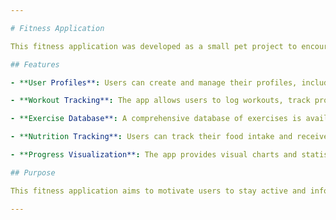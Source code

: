 ```yaml
---

# Fitness Application

This fitness application was developed as a small pet project to encourage users to maintain a healthy lifestyle and achieve their fitness goals.

## Features

- **User Profiles**: Users can create and manage their profiles, including personal fitness goals and preferences.

- **Workout Tracking**: The app allows users to log workouts, track progress, and set reminders for future sessions.

- **Exercise Database**: A comprehensive database of exercises is available, with descriptions, images, and video demonstrations to guide users.

- **Nutrition Tracking**: Users can track their food intake and receive recommendations for a balanced diet based on their fitness goals.

- **Progress Visualization**: The app provides visual charts and statistics to help users monitor their progress over time.

## Purpose

This fitness application aims to motivate users to stay active and informed about their fitness journey. By offering essential tools for tracking workouts and nutrition, the app serves as a personal fitness companion to help users achieve their health goals.

---
```

